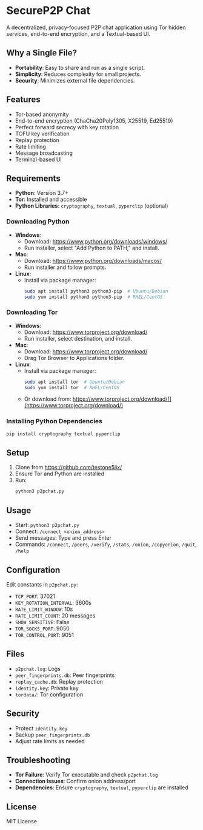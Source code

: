 # SecureP2P Chat

A decentralized, privacy-focused P2P chat application using Tor hidden services, end-to-end encryption, and a Textual-based UI.

## Why a Single File?

- **Portability**: Easy to share and run as a single script.
- **Simplicity**: Reduces complexity for small projects.
- **Security**: Minimizes external file dependencies.

## Features

- Tor-based anonymity
- End-to-end encryption (ChaCha20Poly1305, X25519, Ed25519)
- Perfect forward secrecy with key rotation
- TOFU key verification
- Replay protection
- Rate limiting
- Message broadcasting
- Terminal-based UI

## Requirements

- **Python**: Version 3.7+
- **Tor**: Installed and accessible
- **Python Libraries**: `cryptography`, `textual`, `pyperclip` (optional)

### Downloading Python

- **Windows**:
  - Download: https://www.python.org/downloads/windows/
  - Run installer, select "Add Python to PATH," and install.[](https://www.python.org/downloads/)
- **Mac**:
  - Download: https://www.python.org/downloads/macos/
  - Run installer and follow prompts.[](https://www.python.org/downloads/)
- **Linux**:
  - Install via package manager:
    ```bash
    sudo apt install python3 python3-pip  # Ubuntu/Debian
    sudo yum install python3 python3-pip  # RHEL/CentOS
    ```

### Downloading Tor

- **Windows**:
  - Download: https://www.torproject.org/download/
  - Run installer, select destination, and install.[](https://www.geeksforgeeks.org/installation-guide/how-to-download-and-install-tor-browser-on-windows/)
- **Mac**:
  - Download: https://www.torproject.org/download/
  - Drag Tor Browser to Applications folder.[](https://vpnoverview.com/privacy/anonymous-browsing/how-to-install-tor/)
- **Linux**:
  - Install via package manager:
    ```bash
    sudo apt install tor  # Ubuntu/Debian
    sudo yum install tor  # RHEL/CentOS
    ```
  - Or download from: https://www.torproject.org/download/[](https://www.torproject.org/download/)

### Installing Python Dependencies

```bash
pip install cryptography textual pyperclip
```

## Setup

1. Clone from https://github.com/testone5iix/
2. Ensure Tor and Python are installed
3. Run:
   ```bash
   python3 p2pchat.py
   ```

## Usage

- Start: `python3 p2pchat.py`
- Connect: `/connect <onion_address>`
- Send messages: Type and press Enter
- Commands: `/connect`, `/peers`, `/verify`, `/stats`, `/onion`, `/copyonion`, `/quit`, `/help`

## Configuration

Edit constants in `p2pchat.py`:
- `TCP_PORT`: 37021
- `KEY_ROTATION_INTERVAL`: 3600s
- `RATE_LIMIT_WINDOW`: 10s
- `RATE_LIMIT_COUNT`: 20 messages
- `SHOW_SENSITIVE`: False
- `TOR_SOCKS_PORT`: 9050
- `TOR_CONTROL_PORT`: 9051

## Files

- `p2pchat.log`: Logs
- `peer_fingerprints.db`: Peer fingerprints
- `replay_cache.db`: Replay protection
- `identity.key`: Private key
- `tordata/`: Tor configuration

## Security

- Protect `identity.key`
- Backup `peer_fingerprints.db`
- Adjust rate limits as needed

## Troubleshooting

- **Tor Failure**: Verify Tor executable and check `p2pchat.log`
- **Connection Issues**: Confirm onion address/port
- **Dependencies**: Ensure `cryptography`, `textual`, `pyperclip` are installed

## License

MIT License
